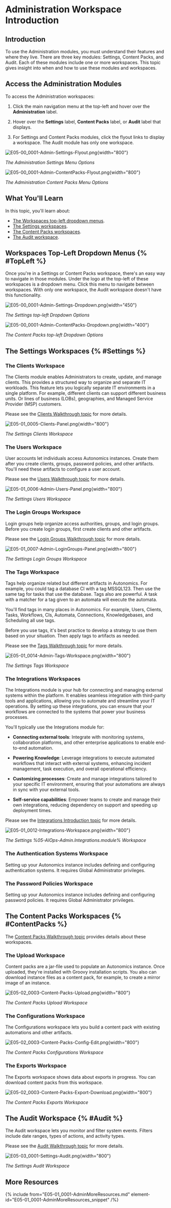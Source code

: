 # Administration Workspace Introduction

## Introduction

To use the Administration modules, you must understand their features and where they live. There are three key modules: Settings, Content Packs, and Audit. Each of these modules include one or more workspaces. This topic gives insight into when and how to use these modules and workspaces.

## Access the Administration Modules

To access the Administration workspaces:

1. Click the main navigation menu at the top-left and hover over the **Administration** label.

2. Hover over the **Settings** label, **Content Packs** label, or **Audit** label that displays.

2. For Settings and Content Packs modules, click the flyout links to display a workspace. The Audit module has only one workspace.

![E05-00_0001-Admin-Settings-Flyout.png](E05-00_0001-Admin-Settings-Flyout.png){width="800"}

*The Administration Settings Menu Options*

![E05-00_0001-Admin-ContentPacks-Flyout.png](E05-00_0001-Admin-ContentPacks-Flyout.png){width="800"}

*The Administration Content Packs Menu Options*


## What You'll Learn

In this topic, you'll learn about:

* [The Workspaces top-left dropdown menus](#TopLeft).
* [The Settings workspaces](#Settings).
* [The Content Packs workspaces](#ContentPacks).
* [The Audit workspace](#Audit).

## Workspaces Top-Left Dropdown Menus {% #TopLeft %}

Once you're in a Settings or Content Packs workspace, there's an easy way to navigate in those modules. Under the logo at the top-left of these workspaces is a dropdown menu. Click this menu to navigate between workspaces. With only one workspace, the Audit workspace doesn't have this functionality.

![E05-00_0001-Admin-Settings-Dropdown.png](E05-00_0001-Admin-Settings-Dropdown.png){width="450"}

*The Settings top-left Dropdown Options*

![E05-00_0001-Admin-ContentPacks-Dropdown.png](E05-00_0001-Admin-ContentPacks-Dropdown.png){width="400"}

*The Content Packs top-left Dropdown Options*



## The Settings Workspaces {% #Settings %}



### The Clients Workspace

The Clients module enables Administrators to create, update, and manage clients. This provides a structured way to organize and separate IT workloads. This feature lets you logically separate IT environments in a single platform. For example, different clients can support different business units. Or lines of business (LOBs), geographies, and Managed Service Provider (MSP) customers.

Please see the [Clients Walkthrough topic](E05-01_0005-Clients-Walkthrough.md) for more details.

![E05-01_0005-Clients-Panel.png](E05-01_0005-Clients-Panel.png){width="800"}

*The Settings Clients Workspace*

### The Users Workspace

User accounts let individuals access Autonomics instances. Create them after you create clients, groups, password policies, and other artifacts. You'll need these artifacts to configure a user account.

Please see the [Users Walkthrough topic](E05-01_0006-Users-Walkthrough.md) for more details.

![E05-01_0006-Admin-Users-Panel.png](E05-01_0006-Admin-Users-Panel.png){width="800"}

*The Settings Users Workspace*

### The Login Groups Workspace

Login groups help organize access authorities, groups, and login groups. Before you create login groups, first create clients and other artifacts.

Please see the [Login Groups Walkthrough topic](E05-01_0007-Login-Groups-Walkthrough.md) for more details.

![E05-01_0007-Admin-LoginGroups-Panel.png](E05-01_0007-Admin-LoginGroups-Panel.png){width="800"}

*The Settings Login Groups Workspace*

### The Tags Workspace

Tags help organize related but different artifacts in Autonomics. For example, you could tag a database CI with a tag MSSQL123. Then use the same tag for tasks that use the database. Tags also are powerful. A task with a matcher for a tag given to an automata will execute the automata.

You'll find tags in many places in Autonomics. For example, Users, Clients, Tasks, Workflows, CIs, Automata, Connections, Knowledgebases, and Scheduling all use tags.

Before you use tags, it's best practice to develop a strategy to use them based on your situation. Then apply tags to artifacts as needed.

Please see the [Tags Walkthrough topic](E05-01_0014-Tags-Walkthrough.md) for more details.

![E05-01_0014-Admin-Tags-Workspace.png](E05-01_0014-Admin-Tags-Workspace.png){width="800"}

*The Settings Tags Workspace*

### The Integrations Workspaces

The Integrations module is your hub for connecting and managing external systems within the platform. It enables seamless integration with third-party tools and applications, allowing you to automate and streamline your IT operations. By setting up these integrations, you can ensure that your workflows are connected to the systems that power your business processes.

You'll typically use the Integrations module for:

* **Connecting external tools**: Integrate with monitoring systems, collaboration platforms, and other enterprise applications to enable end-to-end automation.

* **Powering Knowledge**: Leverage integrations to execute automated workflows that interact with external systems, enhancing incident management, task execution, and overall operational efficiency.

* **Customizing processes**: Create and manage integrations tailored to your specific IT environment, ensuring that your automations are always in sync with your external tools.

* **Self-service capabilities**: Empower teams to create and manage their own integrations, reducing dependency on support and speeding up deployment times.

Please see the [Integrations Introduction topic](E05-01_0010-Integrations-Mod-Intro.md) for more details.

![E05-01_0012-Integrations-Workspace.png](E05-01_0012-Integrations-Workspace.png){width="800"}

*The Settings %05-AIOps-Admin.Integrations.module% Workspace*

### The Authentication Systems Workspace

Setting up your Autonomics instance includes defining and configuring authentication systems. It requires Global Administrator privileges.

### The Password Policies Workspace

Setting up your Autonomics instance includes defining and configuring password policies. It requires Global Administrator privileges.


## The Content Packs Workspaces {% #ContentPacks %}

The [Content Packs Walkthrough topic](E05-02_0003-Content-Packs-Mod-Walk.md) provides details about these workspaces.

### The Upload Workspace

Content packs are a jar-file used to populate an Autonomics instance. Once uploaded, they're installed with Groovy installation scripts. You also can download instance files as a content pack, for example, to create a mirror image of an instance.

![E05-02_0003-Content-Packs-Upload.png](E05-02_0003-Content-Packs-Upload.png){width="800"}

*The Content Packs Upload Workspace*


### The Configurations Workspace

The Configurations workspace lets you build a content pack with existing automations and other artifacts.

![E05-02_0003-Content-Packs-Config-Edit.png](E05-02_0003-Content-Packs-Config-Edit.png){width="800"}

*The Content Packs Configurations Workspace*


### The Exports Workspace

The Exports workspace shows data about exports in progress. You can download content packs from this workspace.

![E05-02_0003-Content-Packs-Export-Download.png](E05-02_0003-Content-Packs-Export-Download.png){width="800"}

*The Content Packs Exports Workspace*

## The Audit Workspace {% #Audit %}

The Audit workspace lets you monitor and filter system events. Filters include date ranges, types of actions, and activity types.

Please see the [Audit Walkthrough topic](E05-03_0001-Audit-Mod-Walk.md) for more details.

![E05-03_0001-Settings-Audit.png](E05-03_0001-Settings-Audit.png){width="800"}

*The Settings Audit Workspace*


## More Resources

{% include from="E05-01_0001-AdminMoreResources.md" element-id="E05-01_0001-AdminMoreResources_snippet" /%}
